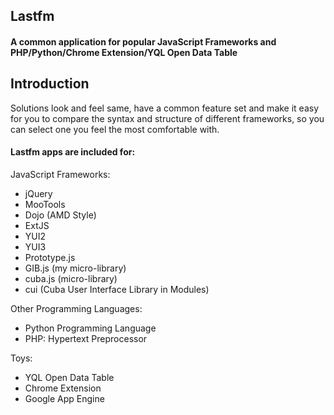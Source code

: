 ## Lastfm

#### A common application for popular JavaScript Frameworks and PHP/Python/Chrome Extension/YQL Open Data Table

## Introduction

Solutions look and feel same, have a common feature set and make it easy for you to compare the syntax and structure of
different frameworks, so you can select one you feel the most comfortable with.
 
#### Lastfm apps are included for:

JavaScript Frameworks:

- jQuery
- MooTools
- Dojo (AMD Style)
- ExtJS
- YUI2
- YUI3
- Prototype.js
- GIB.js (my micro-library)
- cuba.js (micro-library)
- cui     (Cuba User Interface Library in Modules)

Other Programming Languages:

- Python Programming Language
- PHP: Hypertext Preprocessor

Toys:

- YQL Open Data Table
- Chrome Extension
- Google App Engine




